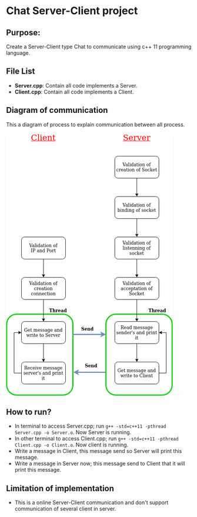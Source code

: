 # Chat Server-Client project
## Purpose:
Create a Server-Client type Chat to communicate using c++ 11 programming language.

## File List
* **Server.cpp**: Contain all code implements a Server.
* **Client.cpp**: Contain all code implements a Client.

## Diagram of communication
This a diagram of process to explain communication between all process.

![Diagram of process of server-client chat](https://github.com/CarlosChicata/code_in_university/blob/main/week_1/Server-client-chat.png)

## How to run?
* In terminal to access Server.cpp; run `g++ -std=c++11 -pthread Server.cpp -o Server.o`. Now Server is running.
* In other terminal to access Client.cpp; run `g++ -std=c++11 -pthread Client.cpp -o Client.o`. Now client is running.
* Write a message in Client, this message send so Server will print this message.
* Write a message in Server now; this message send to Client that it will print this message. 

## Limitation of implementation
* This is a online Server-Client communication and don't support communication of several client in server.
